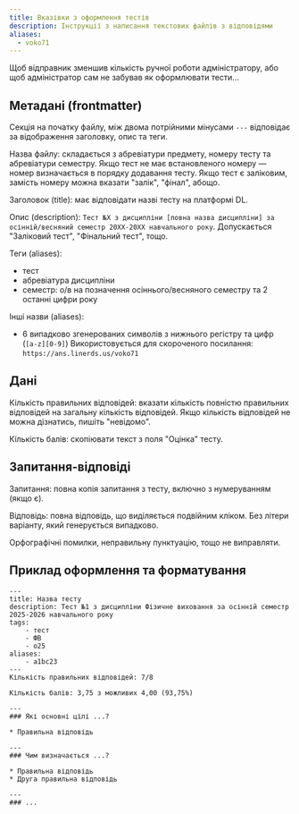 ```yaml
---
title: Вказівки з оформлення тестів
description: Інструкції з написання текстових файлів з відповідями
aliases:
  - voko71
---
```

Щоб відправник зменшив кількість ручної роботи адміністратору, або щоб адміністратор сам не забував як оформлювати тести...

## Метадані (frontmatter)

Секція на початку файлу, між двома потрійними мінусами `---` відповідає за відображення заголовку, опис та теги.

Назва файлу: складається з абревіатури предмету, номеру тесту та абревіатури семестру. Якщо тест не має встановленого номеру — номер визначається в порядку додавання тесту. Якщо тест є заліковим, замість номеру можна вказати "залік", "фінал", абощо.

Заголовок (title): має відповідати назві тесту на платформі DL.

Опис (description): `Тест №X з дисципліни [повна назва дисципліни] за осінній/весняний семестр 20XX-20XX навчального року`. Допускається "Заліковий тест", "Фінальний тест", тощо.

Теги (aliases):
- тест
- абревіатура дисципліни
- семестр: о/в на позначення осіннього/весняного семестру та 2 останні цифри року

Інші назви (aliases):
- 6 випадково згенерованих символів з нижнього регістру та цифр (`[a-z][0-9]`)
	Використовується для скороченого посилання: `https://ans.linerds.us/voko71`
## Дані

Кількість правильних відповідей: вказати кількість повністю правильних відповідей на загальну кількість відповідей.
Якщо кількість відповідей не можна дізнатись, пишіть "невідомо".

Кількість балів: скопіювати текст з поля "Оцінка" тесту.

## Запитання-відповіді

Запитання: повна копія запитання з тесту, включно з нумеруванням (якщо є).

Відповідь: повна відповідь, що виділяється подвійним кліком. Без літери варіанту, який генерується випадково.

Орфографічні помилки, неправильну пунктуацію, тощо не виправляти.

## Приклад оформлення та форматування

```
---
title: Назва тесту
description: Тест №1 з дисципліни Фізичне виховання за осінній семестр 2025-2026 навчального року
tags:
	- тест
	- ФВ
	- о25
aliases:
	- a1bc23
---
Кількість правильних відповідей: 7/8

Кількість балів: 3,75 з можливих 4,00 (93,75%)

---
### Які основні цілі ...?

* Правильна відповідь

---
### Чим визначається ...?

* Правильна відповідь
* Друга правильна відповідь

---
### ...
```

